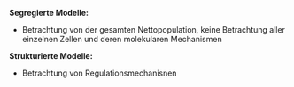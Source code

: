**Segregierte Modelle:**
- Betrachtung von der gesamten Nettopopulation, keine Betrachtung aller einzelnen Zellen und deren molekularen Mechanismen

**Strukturierte Modelle:**
- Betrachtung von Regulationsmechanisnen